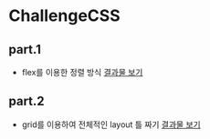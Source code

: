 # ChallengeCSS

## part.1

* flex를 이용한 정렬 방식
<a href= "https://replit.com/@lim718/ConsiderateAliceblueWatchdog">결과물 보기<a>

## part.2

* grid를 이용하여 전체적인 layout 틀 짜기 
<a href= "https://replit.com/@lim718/BadReligion">결과물 보기<a>
